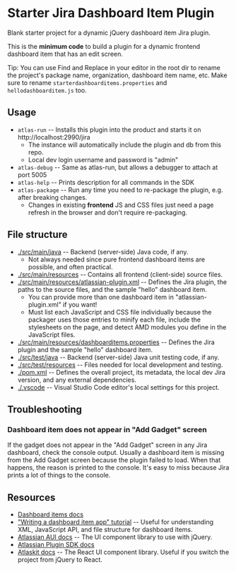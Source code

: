 # Starter Jira Dashboard Item Plugin

Blank starter project for a dynamic jQuery dashboard item Jira plugin.

This is the **minimum code** to build a plugin for a dynamic frontend dashboard item that has an edit screen.

Tip: You can use Find and Replace in your editor in the root dir to rename the project's package name, organization, dashboard item name, etc. Make sure to rename `starterdashboarditems.properties` and `hellodashboarditem.js` too.

## Usage

- `atlas-run` -- Installs this plugin into the product and starts it on http://localhost:2990/jira
  - The instance will automatically include the plugin and db from this repo.
  - Local dev login username and password is "admin"
- `atlas-debug` -- Same as atlas-run, but allows a debugger to attach at port 5005
- `atlas-help` -- Prints description for all commands in the SDK
- `atlas-package` -- Run any time you need to re-package the plugin, e.g. after breaking changes.
  - Changes in existing **frontend** JS and CSS files just need a page refresh in the browser and don't require re-packaging.

## File structure

- [./src/main/java](./src/main/java) -- Backend (server-side) Java code, if any.
  - Not always needed since pure frontend dashboard items are possible, and often practical.
- [./src/main/resources](./src/main/resources) -- Contains all frontend (client-side) source files.
- [./src/main/resources/atlassian-plugin.xml](./src/main/resources/atlassian-plugin.xml) -- Defines the Jira plugin, the paths to the source files, and the sample "hello" dashboard item.
  - You can provide more than one dashboard item in "atlassian-plugin.xml" if you want!
  - Must list each JavaScript and CSS file individually because the packager uses those entries to minify each file, include the stylesheets on the page, and detect AMD modules you define in the JavaScript files.
- [./src/main/resources/dashboarditems.properties](./src/main/resources/dashboarditems.properties) -- Defines the Jira plugin and the sample "hello" dashboard item.
- [./src/test/java](./src/test/java) -- Backend (server-side) Java unit testing code, if any.
- [./src/test/resources](./src/test/resources) -- Files needed for local development and testing.
- [./pom.xml](./pom.xml) -- Defines the overall project, its metadata, the local dev Jira version, and any external dependencies.
- [./.vscode](./.vscode) -- Visual Studio Code editor's local settings for this project.

## Troubleshooting

### Dashboard item does not appear in "Add Gadget" screen

If the gadget does not appear in the "Add Gadget" screen in any Jira dashboard, check the console output. Usually a dashboard item is missing from the Add Gadget screen because the plugin failed to load. When that happens, the reason is printed to the console. It's easy to miss because Jira prints a lot of things to the console.

## Resources

- [Dashboard items docs](https://developer.atlassian.com/server/jira/platform/dashboard-item-module/)
- ["Writing a dashboard item app" tutorial](https://developer.atlassian.com/server/jira/platform/writing-a-dashboard-item-app/) -- Useful for understanding XML, JavaScript API, and file structure for dashboard items.
- [Atlassian AUI docs](https://aui.atlassian.com/) -- The UI component library to use with jQuery.
- [Atlassian Plugin SDK docs](https://developer.atlassian.com/display/DOCS/Introduction+to+the+Atlassian+Plugin+SDK)
- [Atlaskit docs](https://atlaskit.atlassian.com) -- The React UI component library. Useful if you switch the project from jQuery to React.
